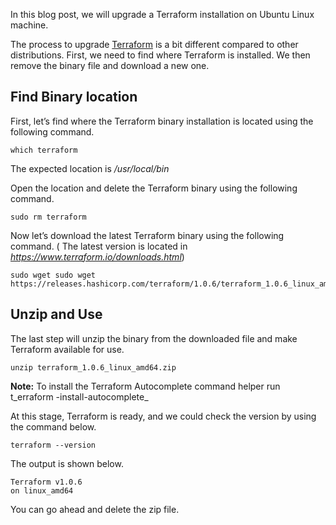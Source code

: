 In this blog post, we will upgrade a Terraform installation on Ubuntu Linux machine.

The process to upgrade [Terraform](https://www.ntweekly.com/category/terraform) is a bit different compared to other distributions. First, we need to find where Terraform is installed. We then remove the binary file and download a new one.

## Find Binary location

First, let’s find where the Terraform binary installation is located using the following command.

```
which terraform
```

The expected location is _/usr/local/bin_

Open the location and delete the Terraform binary using the following command.

```
sudo rm terraform
```

Now let’s download the latest Terraform binary using the following command. ( The latest version is located in _https://www.terraform.io/downloads.html_)

```
sudo wget sudo wget https://releases.hashicorp.com/terraform/1.0.6/terraform_1.0.6_linux_amd64.zip
```

## Unzip and Use

The last step will unzip the binary from the downloaded file and make Terraform available for use.

```
unzip terraform_1.0.6_linux_amd64.zip 
```

**Note:** To install the Terraform Autocomplete command helper run t_erraform -install-autocomplete_

At this stage, Terraform is ready, and we could check the version by using the command below.

```
terraform --version
```

The output is shown below.

```
Terraform v1.0.6
on linux_amd64
```

You can go ahead and delete the zip file.